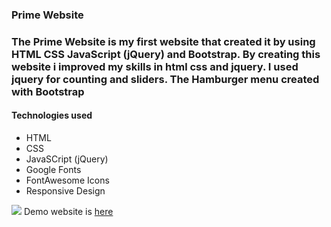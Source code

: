 ### Prime Website

### The Prime Website is my first website that created it by using HTML CSS JavaScript (jQuery) and Bootstrap. By creating this website i improved my skills in html css and jquery. I used jquery for counting and sliders. The Hamburger menu created with Bootstrap

#### Technologies used

- HTML
- CSS
- JavaSCript (jQuery)
- Google Fonts 
- FontAwesome Icons
- Responsive Design

![](https://user-images.githubusercontent.com/55697884/154237644-2c8be331-6abb-446b-8bb0-1de17e12ee77.jpg)
Demo website is [here](https://github.com/Buzurgmehr)

